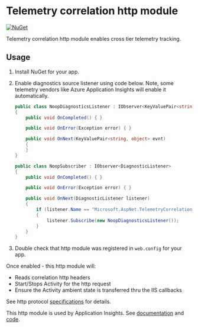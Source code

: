 # Telemetry correlation http module

[![NuGet](https://img.shields.io/nuget/v/Microsoft.AspNet.TelemetryCorrelation.svg)](https://www.nuget.org/packages/Microsoft.AspNet.TelemetryCorrelation/)

Telemetry correlation http module enables cross tier telemetry tracking.

## Usage

1. Install NuGet for your app.
2. Enable diagnostics source listener using code below. Note, some
   telemetry vendors like Azure Application Insights will enable it
   automatically.

    ``` csharp
    public class NoopDiagnosticsListener : IObserver<KeyValuePair<string, object>>
    {
        public void OnCompleted() { }

        public void OnError(Exception error) { }

        public void OnNext(KeyValuePair<string, object> evnt)
        {
        }
    }

    public class NoopSubscriber : IObserver<DiagnosticListener>
    {
        public void OnCompleted() { }

        public void OnError(Exception error) { }

        public void OnNext(DiagnosticListener listener)
        {
            if (listener.Name == "Microsoft.AspNet.TelemetryCorrelation" || listener.Name == "System.Net.Http" )
            {
                listener.Subscribe(new NoopDiagnosticsListener());
            }
        }
    }
    ```
3. Double check that http module was registered in `web.config` for your
   app.

Once enabled - this http module will:

- Reads correlation http headers
- Start/Stops Activity for the http request
- Ensure the Activity ambient state is transferred thru the IIS
  callbacks

See http protocol [specifications][http-protocol-specification] for
details.

This http module is used by Application Insights. See
[documentation][usage-in-ai-docs] and [code][usage-in-ai-code].

[http-protocol-specification]: https://github.com/dotnet/corefx/blob/master/src/System.Diagnostics.DiagnosticSource/src/HttpCorrelationProtocol.md
[usage-in-ai-docs]: https://docs.microsoft.com/azure/application-insights/application-insights-correlation
[usage-in-ai-code]: https://github.com/Microsoft/ApplicationInsights-dotnet-server 
